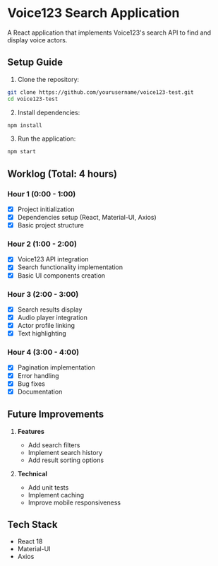 # Voice123 Search Application

A React application that implements Voice123's search API to find and display voice actors.

## Setup Guide

1. Clone the repository:

```bash
git clone https://github.com/yourusername/voice123-test.git
cd voice123-test
```

2. Install dependencies:

```bash
npm install
```

3. Run the application:

```bash
npm start
```

## Worklog (Total: 4 hours)

### Hour 1 (0:00 - 1:00)
- [x] Project initialization
- [x] Dependencies setup (React, Material-UI, Axios)
- [x] Basic project structure

### Hour 2 (1:00 - 2:00)
- [x] Voice123 API integration
- [x] Search functionality implementation
- [x] Basic UI components creation

### Hour 3 (2:00 - 3:00)
- [x] Search results display
- [x] Audio player integration
- [x] Actor profile linking
- [x] Text highlighting

### Hour 4 (3:00 - 4:00)
- [x] Pagination implementation
- [x] Error handling
- [x] Bug fixes
- [x] Documentation

## Future Improvements

1. **Features**
   - Add search filters
   - Implement search history
   - Add result sorting options

2. **Technical**
   - Add unit tests
   - Implement caching
   - Improve mobile responsiveness

## Tech Stack
- React 18
- Material-UI
- Axios
